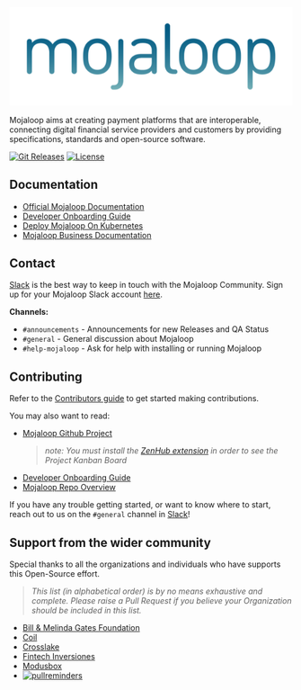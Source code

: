 <p align="center">
  <a target="_blank" href="https://mojaloop.io">
    <img src="./images/mojaloop_logo.png"/>
  </a>
</p>

Mojaloop aims at creating payment platforms that are interoperable, connecting digital financial service providers and customers by providing specifications, standards and open-source software.

[![Git Releases](https://img.shields.io/github/v/release/mojaloop/helm?label=helm%20version)](https://github.com/mojaloop/helm/releases)
[![License](https://img.shields.io/badge/Licence-Apache%202.0-orange.svg)](./LICENSE.md)

## Documentation
- [Official Mojaloop Documentation](https://mojaloop.io/documentation)
- [Developer Onboarding Guide](./onboarding.md)
- [Deploy Mojaloop On Kubernetes](https://mojaloop.io/documentation/deployment-guide/)
- [Mojaloop Business Documentation](https://mojaloop.io/mojaloop-business-docs/)

## Contact

[Slack](https://mojaloop-slack.herokuapp.com/) is the best way to keep in touch with the Mojaloop Community. Sign up for your Mojaloop Slack account [here](https://mojaloop-slack.herokuapp.com/).

__Channels:__
- `#announcements` - Announcements for new Releases and QA Status
- `#general` - General discussion about Mojaloop
- `#help-mojaloop` - Ask for help with installing or running Mojaloop

## Contributing

Refer to the [Contributors guide](https://mojaloop.io/documentation/contributors-guide/) to get started making contributions.

You may also want to read:
- [Mojaloop Github Project](github.com/mojaloop/project) 
  > _note: You must install the [ZenHub extension](https://www.zenhub.com/extension) in order to see the Project Kanban Board_
- [Developer Onboarding Guide](./onboarding.md)
- [Mojaloop Repo Overview](https://mojaloop.io/documentation/repositories/)

If you have any trouble getting started, or want to know where to start, reach out to us on the `#general` channel in [Slack](https://mojaloop-slack.herokuapp.com/)!

## Support from the wider community

Special thanks to all the organizations and individuals who have supports this Open-Source effort.

>_This list (in alphabetical order) is by no means exhaustive and complete. Please raise a Pull Request if you believe your Organization should be included in this list._

- [Bill & Melinda Gates Foundation](https://www.gatesfoundation.org/)
- [Coil](https://coil.com/)
- [Crosslake](https://crosslaketech.com/)
- [Fintech Inversiones](http://www.fintechinversiones.com.py)
- [Modusbox](http://modusbox.com/)
- [![pullreminders](https://pullreminders.com/badge.svg)](https://pullreminders.com?ref=badge)

